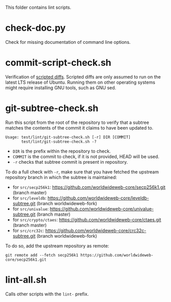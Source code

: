 This folder contains lint scripts.

check-doc.py
============
Check for missing documentation of command line options.

commit-script-check.sh
======================
Verification of [scripted diffs](/doc/developer-notes.md#scripted-diffs).
Scripted diffs are only assumed to run on the latest LTS release of Ubuntu. Running them on other operating systems
might require installing GNU tools, such as GNU sed.

git-subtree-check.sh
====================
Run this script from the root of the repository to verify that a subtree matches the contents of
the commit it claims to have been updated to.

```
Usage: test/lint/git-subtree-check.sh [-r] DIR [COMMIT]
       test/lint/git-subtree-check.sh -?
```

- `DIR` is the prefix within the repository to check.
- `COMMIT` is the commit to check, if it is not provided, HEAD will be used.
- `-r` checks that subtree commit is present in repository.

To do a full check with `-r`, make sure that you have fetched the upstream repository branch in which the subtree is
maintained:
* for `src/secp256k1`: https://github.com/worldwideweb-core/secp256k1.git (branch master)
* for `src/leveldb`: https://github.com/worldwideweb-core/leveldb-subtree.git (branch worldwideweb-fork)
* for `src/univalue`: https://github.com/worldwideweb-core/univalue-subtree.git (branch master)
* for `src/crypto/ctaes`: https://github.com/worldwideweb-core/ctaes.git (branch master)
* for `src/crc32c`: https://github.com/worldwideweb-core/crc32c-subtree.git (branch worldwideweb-fork)

To do so, add the upstream repository as remote:

```
git remote add --fetch secp256k1 https://github.com/worldwideweb-core/secp256k1.git
```

lint-all.sh
===========
Calls other scripts with the `lint-` prefix.
